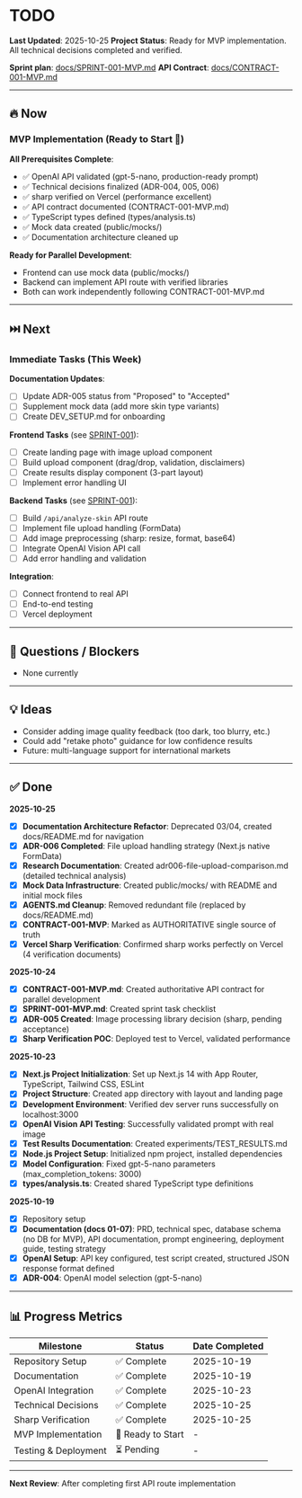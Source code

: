 # TODO

**Last Updated**: 2025-10-25
**Project Status**: Ready for MVP implementation. All technical decisions completed and verified.

**Sprint plan**: [docs/SPRINT-001-MVP.md](docs/SPRINT-001-MVP.md)
**API Contract**: [docs/CONTRACT-001-MVP.md](docs/CONTRACT-001-MVP.md)

---

## 🔥 Now

### MVP Implementation (Ready to Start 🚀)

**All Prerequisites Complete**:
- ✅ OpenAI API validated (gpt-5-nano, production-ready prompt)
- ✅ Technical decisions finalized (ADR-004, 005, 006)
- ✅ sharp verified on Vercel (performance excellent)
- ✅ API contract documented (CONTRACT-001-MVP.md)
- ✅ TypeScript types defined (types/analysis.ts)
- ✅ Mock data created (public/mocks/)
- ✅ Documentation architecture cleaned up

**Ready for Parallel Development**:
- Frontend can use mock data (public/mocks/)
- Backend can implement API route with verified libraries
- Both can work independently following CONTRACT-001-MVP.md

---

## ⏭️ Next

### Immediate Tasks (This Week)

**Documentation Updates**:
- [ ] Update ADR-005 status from "Proposed" to "Accepted"
- [ ] Supplement mock data (add more skin type variants)
- [ ] Create DEV_SETUP.md for onboarding

**Frontend Tasks** (see [SPRINT-001](docs/SPRINT-001-MVP.md)):
- [ ] Create landing page with image upload component
- [ ] Build upload component (drag/drop, validation, disclaimers)
- [ ] Create results display component (3-part layout)
- [ ] Implement error handling UI

**Backend Tasks** (see [SPRINT-001](docs/SPRINT-001-MVP.md)):
- [ ] Build `/api/analyze-skin` API route
- [ ] Implement file upload handling (FormData)
- [ ] Add image preprocessing (sharp: resize, format, base64)
- [ ] Integrate OpenAI Vision API call
- [ ] Add error handling and validation

**Integration**:
- [ ] Connect frontend to real API
- [ ] End-to-end testing
- [ ] Vercel deployment

---

## 🔬 Questions / Blockers

- None currently

---

## 💡 Ideas

- Consider adding image quality feedback (too dark, too blurry, etc.)
- Could add "retake photo" guidance for low confidence results
- Future: multi-language support for international markets

---

## ✅ Done

**2025-10-25**
- [x] **Documentation Architecture Refactor**: Deprecated 03/04, created docs/README.md for navigation
- [x] **ADR-006 Completed**: File upload handling strategy (Next.js native FormData)
- [x] **Research Documentation**: Created adr006-file-upload-comparison.md (detailed technical analysis)
- [x] **Mock Data Infrastructure**: Created public/mocks/ with README and initial mock files
- [x] **AGENTS.md Cleanup**: Removed redundant file (replaced by docs/README.md)
- [x] **CONTRACT-001-MVP**: Marked as AUTHORITATIVE single source of truth
- [x] **Vercel Sharp Verification**: Confirmed sharp works perfectly on Vercel (4 verification documents)

**2025-10-24**
- [x] **CONTRACT-001-MVP.md**: Created authoritative API contract for parallel development
- [x] **SPRINT-001-MVP.md**: Created sprint task checklist
- [x] **ADR-005 Created**: Image processing library decision (sharp, pending acceptance)
- [x] **Sharp Verification POC**: Deployed test to Vercel, validated performance

**2025-10-23**
- [x] **Next.js Project Initialization**: Set up Next.js 14 with App Router, TypeScript, Tailwind CSS, ESLint
- [x] **Project Structure**: Created app directory with layout and landing page
- [x] **Development Environment**: Verified dev server runs successfully on localhost:3000
- [x] **OpenAI Vision API Testing**: Successfully validated prompt with real image
- [x] **Test Results Documentation**: Created experiments/TEST_RESULTS.md
- [x] **Node.js Project Setup**: Initialized npm project, installed dependencies
- [x] **Model Configuration**: Fixed gpt-5-nano parameters (max_completion_tokens: 3000)
- [x] **types/analysis.ts**: Created shared TypeScript type definitions

**2025-10-19**
- [x] Repository setup
- [x] **Documentation (docs 01-07)**: PRD, technical spec, database schema (no DB for MVP), API documentation, prompt engineering, deployment guide, testing strategy
- [x] **OpenAI Setup**: API key configured, test script created, structured JSON response format defined
- [x] **ADR-004**: OpenAI model selection (gpt-5-nano)

---

## 📊 Progress Metrics

| Milestone | Status | Date Completed |
|-----------|--------|----------------|
| Repository Setup | ✅ Complete | 2025-10-19 |
| Documentation | ✅ Complete | 2025-10-19 |
| OpenAI Integration | ✅ Complete | 2025-10-23 |
| Technical Decisions | ✅ Complete | 2025-10-25 |
| Sharp Verification | ✅ Complete | 2025-10-25 |
| MVP Implementation | 🚧 Ready to Start | - |
| Testing & Deployment | ⏳ Pending | - |

---

**Next Review**: After completing first API route implementation
